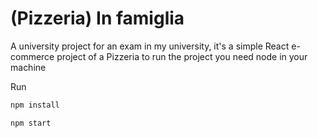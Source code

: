 # (Pizzeria) In famiglia

A university project for an exam in my university, it's a simple React e-commerce project of a Pizzeria
to run the project you need node in your machine

Run

```bash
npm install

npm start
```
